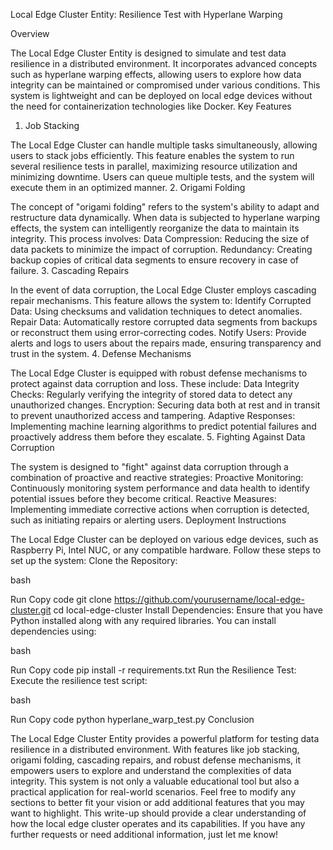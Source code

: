 Local Edge Cluster Entity: Resilience Test with Hyperlane Warping

Overview

The Local Edge Cluster Entity is designed to simulate and test data resilience in a distributed environment. It incorporates advanced concepts such as hyperlane warping effects, allowing users to explore how data integrity can be maintained or compromised under various conditions. This system is lightweight and can be deployed on local edge devices without the need for containerization technologies like Docker.
Key Features

1. Job Stacking

The Local Edge Cluster can handle multiple tasks simultaneously, allowing users to stack jobs efficiently. This feature enables the system to run several resilience tests in parallel, maximizing resource utilization and minimizing downtime. Users can queue multiple tests, and the system will execute them in an optimized manner.
2. Origami Folding

The concept of "origami folding" refers to the system's ability to adapt and restructure data dynamically. When data is subjected to hyperlane warping effects, the system can intelligently reorganize the data to maintain its integrity. This process involves:
Data Compression: Reducing the size of data packets to minimize the impact of corruption.
Redundancy: Creating backup copies of critical data segments to ensure recovery in case of failure.
3. Cascading Repairs

In the event of data corruption, the Local Edge Cluster employs cascading repair mechanisms. This feature allows the system to:
Identify Corrupted Data: Using checksums and validation techniques to detect anomalies.
Repair Data: Automatically restore corrupted data segments from backups or reconstruct them using error-correcting codes.
Notify Users: Provide alerts and logs to users about the repairs made, ensuring transparency and trust in the system.
4. Defense Mechanisms

The Local Edge Cluster is equipped with robust defense mechanisms to protect against data corruption and loss. These include:
Data Integrity Checks: Regularly verifying the integrity of stored data to detect any unauthorized changes.
Encryption: Securing data both at rest and in transit to prevent unauthorized access and tampering.
Adaptive Responses: Implementing machine learning algorithms to predict potential failures and proactively address them before they escalate.
5. Fighting Against Data Corruption

The system is designed to "fight" against data corruption through a combination of proactive and reactive strategies:
Proactive Monitoring: Continuously monitoring system performance and data health to identify potential issues before they become critical.
Reactive Measures: Implementing immediate corrective actions when corruption is detected, such as initiating repairs or alerting users.
Deployment Instructions

The Local Edge Cluster can be deployed on various edge devices, such as Raspberry Pi, Intel NUC, or any compatible hardware. Follow these steps to set up the system:
Clone the Repository:

bash

Run
Copy code
git clone https://github.com/yourusername/local-edge-cluster.git
cd local-edge-cluster
Install Dependencies: Ensure that you have Python installed along with any required libraries. You can install dependencies using:

bash

Run
Copy code
pip install -r requirements.txt
Run the Resilience Test: Execute the resilience test script:

bash

Run
Copy code
python hyperlane_warp_test.py
Conclusion

The Local Edge Cluster Entity provides a powerful platform for testing data resilience in a distributed environment. With features like job stacking, origami folding, cascading repairs, and robust defense mechanisms, it empowers users to explore and understand the complexities of data integrity. This system is not only a valuable educational tool but also a practical application for real-world scenarios.
Feel free to modify any sections to better fit your vision or add additional features that you may want to highlight. This write-up should provide a clear understanding of how the local edge cluster operates and its capabilities. If you have any further requests or need additional information, just let me know!
